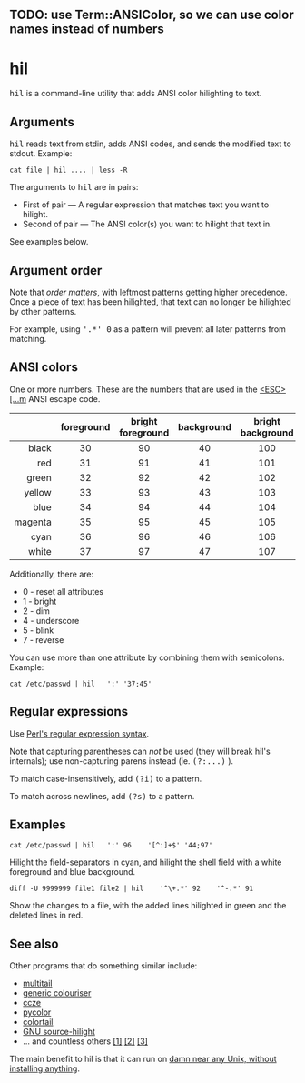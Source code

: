 ## TODO: use Term::ANSIColor, so we can use color names instead of numbers ##

# hil #

<tt>hil</tt> is a command-line utility that adds ANSI color hilighting to text.

## Arguments ##

<tt>hil</tt> reads text from stdin, adds ANSI codes, and sends the modified text to stdout.  Example:

    cat file | hil .... | less -R

The arguments to <tt>hil</tt> are in pairs:

* First of pair — A regular expression that matches text you want to hilight.
* Second of pair — The ANSI color(s) you want to hilight that text in.

See examples below.

## Argument order ##

Note that *order matters*, with leftmost patterns getting higher precedence.  Once a piece of text has been hilighted, that text can no longer be hilighted by other patterns.

For example, using <tt>'.*' 0</tt> as a pattern will prevent all later patterns from matching.

## ANSI colors ##

One or more numbers.  These are the numbers that are used in the [\<ESC\>\[...m](http://www.termsys.demon.co.uk/vtansi.htm#colors) ANSI escape code.

|         | foreground | bright foreground | background | bright background |
|--------:|:----------:|:-----------------:|:----------:|:-----------------:|
|   black |     30     |         90        |     40     |        100        |
|     red |     31     |         91        |     41     |        101        |
|   green |     32     |         92        |     42     |        102        |
|  yellow |     33     |         93        |     43     |        103        |
|    blue |     34     |         94        |     44     |        104        |
| magenta |     35     |         95        |     45     |        105        |
|    cyan |     36     |         96        |     46     |        106        |
|   white |     37     |         97        |     47     |        107        |

Additionally, there are:

* 0 - reset all attributes
* 1 - bright
* 2 - dim
* 4 - underscore 
* 5 - blink
* 7 - reverse

You can use more than one attribute by combining them with semicolons.  Example:

    cat /etc/passwd | hil   ':' '37;45'

## Regular expressions ##

Use [Perl's regular expression syntax](http://perldoc.perl.org/perlre.html).

Note that capturing parentheses can *not* be used (they will break hil's internals); use non-capturing parens instead (ie. <tt>(?:...)</tt> ).

To match case-insensitively, add <tt>(?i)</tt> to a pattern.

To match across newlines, add <tt>(?s)</tt> to a pattern.

## Examples ##

    cat /etc/passwd | hil   ':' 96    '[^:]+$' '44;97'

Hilight the field-separators in cyan, and hilight the shell field with a white foreground and blue background.

    diff -U 9999999 file1 file2 | hil    '^\+.*' 92    '^-.*' 91

Show the changes to a file, with the added lines hilighted in green and the deleted lines in red.

## See also

Other programs that do something similar include:

* [multitail](https://en.wikipedia.org/wiki/MultiTail)
* [generic colouriser](http://manpages.ubuntu.com/manpages/trusty/man1/grcat.1.html)
* [ccze](http://manpages.ubuntu.com/manpages/trusty/man1/ccze.1.html)
* [pycolor](http://manpages.ubuntu.com/manpages/trusty/man1/pycolor.1.html)
* [colortail](http://manpages.ubuntu.com/manpages/trusty/man1/colortail.1.html)
* [GNU source-hilight](http://manpages.ubuntu.com/manpages/trusty/man1/source-highlight.1.html)
* ... and countless others  [[1]](https://bitbucket.org/linibou/colorex/wiki/Home) [[2]](https://github.com/nicoulaj/rainbow) [[3]](https://github.com/armandino/TxtStyle)

The main benefit to hil is that it can run on [damn near any Unix, without installing anything](http://paperlined.org/dev/perl/portability.html).
